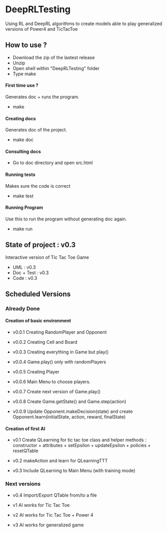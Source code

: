 # DeepRLTesting
Using RL and DeepRL algorithms to create models able to play generalized versions of Power4 and TicTacToe


## How to use ?

- Download the zip of the lastest release
- Unzip
- Open shell within "DeepRLTesting" folder
- Type make

#### First time use ?
Generates doc + runs the program.
- make

#### Creating docs
Generates doc of the project.
- make doc

#### Consulting docs

- Go to doc directory and open src.html


#### Running tests
Makes sure the code is correct
- make test


#### Running Program
Use this to run the program without generating doc again.
- make run



## State of project : v0.3


Interactive version of Tic Tac Toe Game


- UML : v0.3
- Doc + Test : v0.3
- Code : v0.3


## Scheduled Versions

### Already Done

#### Creation of basic environment

- v0.0.1
Creating RandomPlayer and Opponent

- v0.0.2
Creating Cell and Board

- v0.0.3
Creating everything in Game but play()

- v0.0.4
Game.play() only with randomPlayers

- v0.0.5
Creating Player

- v0.0.6
Main Menu to choose players.

- v0.0.7
Create next version of Game.play()

- v0.0.8
Create Game.getState() and Game.step(action)

- v0.0.9
Update Opponent.makeDecision(state) and create Opponent.learn(initialState, action, reward, finalState)


#### Creation of first AI

- v0.1
Create QLearning for tic tac toe class and helper methods :
constructor + attributes + setEpsilon + updateEpsilon + policies + resetQTable

- v0.2
makeAction and learn for QLearningTTT

- v0.3
Include QLearning to Main Menu (with training mode)

### Next versions

- v0.4
Import/Export QTable from/to a file

- v1
AI works for Tic Tac Toe

- v2
AI works for Tic Tac Toe + Power 4

- v3
AI works for generalized game
